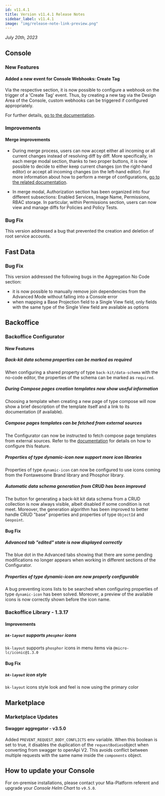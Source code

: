 ```yaml
---
id: v11.4.1
title: Version v11.4.1 Release Notes
sidebar_label: v11.4.1
image: "img/release-note-link-preview.png"
---
```


_July 20th, 2023_

## Console

### New Features

#### Added a new event for Console Webhooks: Create Tag

Via the respective section, it is now possible to configure a webhook on the trigger of a 'Create Tag' event. Thus, by creating a new tag via the Design Area of the Console, custom webhooks can be triggered if configured appropriately.

For further details, [go to the documentation](/development_suite/webhooks-and-events/events.md#tag-created).

### Improvements

#### Merge improvements

* During merge process, users can now accept either all incoming or all current changes instead of resolving diff by diff. More specifically, in each merge modal section, thanks to two proper buttons, it is now possible to decide to either keep current changes (on the right-hand editor) or accept all incoming changes (on the left-hand editor). For more information about how to perform a merge of configurations, [go to the related documentation](/development_suite/api-console/api-design/merge_collaboration.md).

* In merge modal, Authorization section has been organized into four different subsections: Enabled Services, Image Name, Permissions, RBAC storage. In particular, within Permissions section, users can now view and manage diffs for Policies and Policy Tests.

### Bug Fix

This version addressed a bug that prevented the creation and deletion of root service accounts.

## Fast Data

### Bug Fix

This version addressed the following bugs in the Aggregation No Code section:

* it is now possible to manually remove join dependencies from the Advanced Mode without falling into a Console error
* when mapping a Base Projection field to a Single View field, only fields with the same type of the Single View field are available as options

## Backoffice

### Backoffice Configurator

#### New Features

##### Back-kit data schema properties can be marked as required

When configuring a shared property of type `back-kit/data-schema` with the no-code editor, the properties of the
schema can be marked as `required`.

##### During Compose pages creation templates now show useful information

Choosing a template when creating a new page of type compose will now show a brief description of the template itself and
a link to its documentation (if available). 

##### Compose pages templates can be fetched from external sources

The Configurator can now be instructed to fetch compose page templates from external sources. Refer to the 
[documentation](/business_suite/backoffice-configurator/40_configurator_settings.md#template-sources) for details on how
to configure this feature.

##### Properties of type dynamic-icon now support more icon libraries

Properties of type `dynamic-icon` can now be configured to use icons coming from the Fontawesome Brand library and Phosphor
library.

##### Automatic data schema generation from CRUD has been improved

The button for generating a back-kit kit data schema from a CRUD collection is now always visible, albeit disabled if
some condition is not meet. Moreover, the generation algorithm has been improved to better handle CRUD "base" properties
and properties of type `ObjectId` and `Geopoint`.

#### Bug Fix

##### Advanced tab "edited" state is now displayed correctly

The blue dot in the Advanced tabs showing that there are some pending modifications no longer appears when working in
different sections of the Configurator.

##### Properties of type dynamic-icon are now properly configurable

A bug preventing icons lists to be searched when configuring properties of type `dynamic-icon` has been solved. Moreover,
a preview of the available icons is now correctly shown before the icon name.

### Backoffice Library - 1.3.17

#### Improvements

##### `bk-layout` supports `phosphor` icons

`bk-layout` supports `phosphor` icons in menu items via `@micro-lc/iconic@1.3.0`

#### Bug Fix

##### `bk-layout` icon style

`bk-layout` icons style look and feel is now using the primary color

## Marketplace

### Marketplace Updates

#### Swagger aggregator - v3.5.0

Added `PREVENT_REQUEST_BODY_CONFLICTS` env variable. When this boolean is set to true, it disables the duplication of the `requestBodies`object when converting from swagger to openApi V2. This avoids conflict between multiple requests with the same name inside the `components` object.

## How to update your Console

For on-premise installations, please contact your Mia-Platform referent and upgrade your _Console Helm Chart_ to `v9.5.0`.
